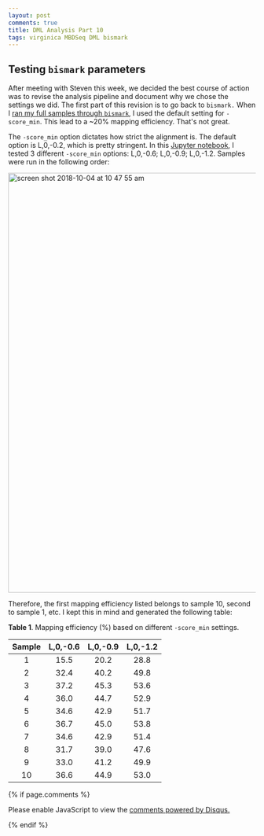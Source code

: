 ```yaml
---
layout: post
comments: true
title: DML Analysis Part 10
tags: virginica MBDSeq DML bismark
---
```


## Testing `bismark` parameters

After meeting with Steven this week, we decided the best course of action was to revise the analysis pipeline and document why we chose the settings we did. The first part of this revision is to go back to `bismark.` When I [ran my full samples through `bismark`](https://github.com/RobertsLab/project-virginica-oa/blob/master/notebooks/2018-05-22-Gonad-Methylation-Full-Samples.ipynb), I used the default setting for `-score_min`. This lead to a ~20% mapping efficiency. That's not great.

The `-score_min` option dictates how strict the alignment is. The default option is L,0,-0.2, which is pretty stringent. In this [Jupyter notebook](https://github.com/RobertsLab/project-virginica-oa/blob/master/notebooks/2018-10-03-Bismark-Parameter-Testing.ipynb), I tested 3 different `-score_min` options: L,0,-0.6; L,0,-0.9; L,0,-1.2. Samples were run in the following order:

<img width="854" alt="screen shot 2018-10-04 at 10 47 55 am" src="https://user-images.githubusercontent.com/22335838/46492640-fef74180-c7c2-11e8-82f8-419cfa6ed36e.png">

Therefore, the first mapping efficiency listed belongs to sample 10, second to sample 1, etc. I kept this in mind and generated the following table:

**Table 1**. Mapping efficiency (%) based on different `-score_min` settings.

| **Sample** | **L,0,-0.6** | **L,0,-0.9** | **L,0,-1.2** |
|:----------:|:------------:|:------------:|:------------:|
|      1     |     15.5     |     20.2     |     28.8     |
|      2     |     32.4     |     40.2     |     49.8     |
|      3     |     37.2     |     45.3     |     53.6     |
|      4     |     36.0     |     44.7     |     52.9     |
|      5     |     34.6     |     42.9     |     51.7     |
|      6     |     36.7     |     45.0     |     53.8     |
|      7     |     34.6     |     42.9     |     51.4     |
|      8     |     31.7     |     39.0     |     47.6     |
|      9     |     33.0     |     41.2     |     49.9     |
|     10     |     36.6     |     44.9     |     53.0     |

{% if page.comments %}

<div id="disqus_thread"></div>
<script>

/**
*  RECOMMENDED CONFIGURATION VARIABLES: EDIT AND UNCOMMENT THE SECTION BELOW TO INSERT DYNAMIC VALUES FROM YOUR PLATFORM OR CMS.
*  LEARN WHY DEFINING THESE VARIABLES IS IMPORTANT: https://disqus.com/admin/universalcode/#configuration-variables*/
/*
var disqus_config = function () {
this.page.url = PAGE_URL;  // Replace PAGE_URL with your page's canonical URL variable
this.page.identifier = PAGE_IDENTIFIER; // Replace PAGE_IDENTIFIER with your page's unique identifier variable
};
*/
(function() { // DON'T EDIT BELOW THIS LINE
var d = document, s = d.createElement('script');
s.src = 'https://the-responsible-grad-student.disqus.com/embed.js';
s.setAttribute('data-timestamp', +new Date());
(d.head || d.body).appendChild(s);
})();
</script>
<noscript>Please enable JavaScript to view the <a href="https://disqus.com/?ref_noscript">comments powered by Disqus.</a></noscript>

{% endif %}

<script id="dsq-count-scr" src="//the-responsible-grad-student.disqus.com/count.js" async></script>
